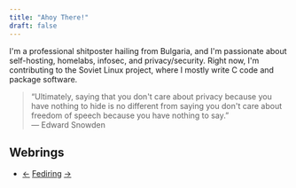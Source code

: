 ```yaml
---
title: "Ahoy There!"
draft: false
---
```

I'm a professional shitposter hailing from Bulgaria, and I'm passionate about self-hosting, homelabs, infosec, and privacy/security. Right now, I'm contributing to the Soviet Linux project, where I mostly write C code and package software.

>“Ultimately, saying that you don't care about privacy because you have nothing to hide is no different from saying you don't care about freedom of speech because you have nothing to say.”\
― Edward Snowden

## Webrings
- [←](https://fediring.net/previous?host=theholytachanka.com) [Fediring](https://fediring.net/) [→](https://fediring.net/next?host=theholytachanka.com)
